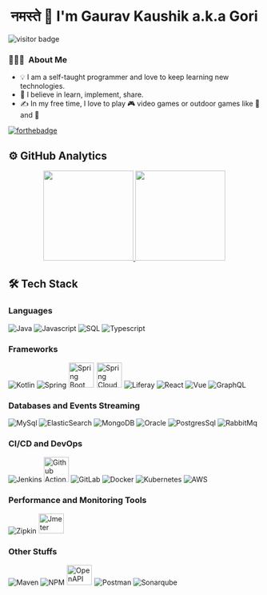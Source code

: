 <h1 align="center"> नमस्ते 🙏 I'm Gaurav Kaushik a.k.a Gori </h1>

<img src="https://visitor-badge.glitch.me/badge?page_id=gauravkaushikcode.visitor-badge" alt="visitor badge"/>

### 👨🏻‍💻 &nbsp;About Me 

- 💡 I am a self-taught programmer and love to keep learning new technologies.
- 🌱 I believe in learn, implement, share.
- ✍ In my free time, I love to play 🎮 video games or outdoor games like 🏐  and 🏏 

[![forthebadge](https://forthebadge.com/images/badges/built-with-love.svg)](https://forthebadge.com)

## ⚙ GitHub Analytics
<p align="center">
<a href="https://github.com/gauravkaushikcode">
  <img height="180em" src="https://github-readme-stats.vercel.app/api?username=gauravkaushikcode&show_icons=true&theme=dracula&include_all_commits=true&count_private=true"/>
  <img height="180em" src="https://github-readme-stats-eight-theta.vercel.app/api/top-langs/?username=gauravkaushikcode&layout=compact&langs_count=8&theme=dracula"/>
</a>
</p>

## 🛠 Tech Stack

### Languages

<div>
<img title="Java" src="https://www.vectorlogo.zone/logos/java/java-vertical.svg"> 
<img title="Javascript" src="https://www.vectorlogo.zone/logos/javascript/javascript-vertical.svg">
<img title="SQL" src="https://www.vectorlogo.zone/logos/sqlite/sqlite-ar21.svg">
<img title="Typescript" src="https://www.vectorlogo.zone/logos/typescriptlang/typescriptlang-icon.svg">
</div>

### Frameworks

<div>
<img title="Kotlin" src="https://www.vectorlogo.zone/logos/kotlinlang/kotlinlang-ar21.svg">
<img title="Spring" src="https://www.vectorlogo.zone/logos/springio/springio-ar21.svg">
<img title="Spring Boot" src="https://pbs.twimg.com/profile_images/1235868806079057921/fTL08u_H_400x400.png" width="50px" style="border: 1px solid white">
<img title="Spring Cloud" src="https://avatars.githubusercontent.com/u/8216893?s=200&v=4" width="50px" style="border: 1px solid white">
<img title="Liferay" src="https://www.vectorlogo.zone/logos/liferay/liferay-ar21.svg">
<img title="React" src="https://www.vectorlogo.zone/logos/reactjs/reactjs-ar21.svg">
<img title="Vue" src="https://www.vectorlogo.zone/logos/vuejs/vuejs-ar21.svg">
<img title="GraphQL" src="https://www.vectorlogo.zone/logos/graphql/graphql-ar21.svg">
</div>

### Databases and Events Streaming

<div>
<img title="MySql" src="https://www.vectorlogo.zone/logos/mysql/mysql-ar21.svg">
<img title="ElasticSearch" src="https://www.vectorlogo.zone/logos/elastic/elastic-ar21.svg">
<img title="MongoDB" src="https://www.vectorlogo.zone/logos/mongodb/mongodb-ar21.svg">
<img title="Oracle" src="https://www.vectorlogo.zone/logos/oracle/oracle-ar21.svg">
<img title="PostgresSql" src="https://www.vectorlogo.zone/logos/postgresql/postgresql-ar21.svg">
<img title="RabbitMq" src="https://www.vectorlogo.zone/logos/rabbitmq/rabbitmq-ar21.svg">
</div>

### CI/CD and DevOps

<div>
<img title="Jenkins" src="https://www.vectorlogo.zone/logos/jenkins/jenkins-ar21.svg">
<img title="Github Actions" src="https://avatars.githubusercontent.com/u/44036562?s=200&v=4" width="50px">
<img title="GitLab" src="https://www.vectorlogo.zone/logos/gitlab/gitlab-ar21.svg">
<img title="Docker" src="https://www.vectorlogo.zone/logos/docker/docker-ar21.svg">
<img title="Kubernetes" src="https://www.vectorlogo.zone/logos/kubernetes/kubernetes-ar21.svg">
<img title="AWS" src="https://www.vectorlogo.zone/logos/amazon_aws/amazon_aws-ar21.svg">
</div>

### Performance and Monitoring Tools

<div>
<img title="Zipkin" src="https://www.vectorlogo.zone/logos/zipkinio/zipkinio-ar21.svg">
<img title="Jmeter" src="https://pbs.twimg.com/profile_images/721661302196842496/8mAJQD05_400x400.jpg" width="50px" height="40px" style="border: 1px solid white">
</div>


### Other Stuffs

<div>
<img title="Maven" src="https://www.vectorlogo.zone/logos/apache/apache-ar21.svg">
<img title="NPM" src="https://www.vectorlogo.zone/logos/npmjs/npmjs-ar21.svg">
<img title="OpenAPI" src="https://pbs.twimg.com/profile_images/950508436935995393/L8C2-2bd_400x400.jpg" width="50px" height="40px" style="border: 1px solid white">
<img title="Postman" src="https://www.vectorlogo.zone/logos/getpostman/getpostman-ar21.svg">
<img title="Sonarqube" src="https://assets-eu-01.kc-usercontent.com:443/2f74d567-9b00-0192-a4f8-032a70afc052/5bae1a14-5852-4b1b-8bd7-710ecbd85223/sonarqube.svg">
</div>

